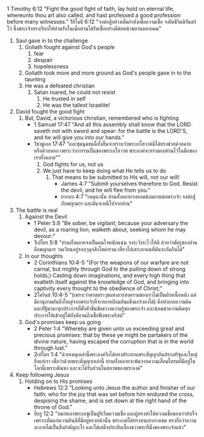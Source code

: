 1 Timothy 6:12 "Fight the good fight of faith, lay hold on eternal life, whereunto thou art also called, and hast professed a good profession before many witnesses."
1ทิโมธี 6:12 "จงต่อสู้อย่างเต็มกำลังเพื่อความเชื่อ จงยึดชีวิตนิรันดร์ไว้ ซึ่งพระเจ้าทรงเรียกให้ท่านรับในเมื่อท่านได้รับเชื่ออย่างดีต่อหน้าพยานหลายคน"

1. Saul gave in to the challenge
	1. Goliath fought against God's people
		1. fear
		2. despair
		3. hopelessness
	2. Goliath took more and more ground as God's people gave in to the taunting
	3. He was a defeated christian
		1. Satan roared, he could not resist
			1. He trusted in self
			2. He was the tallest Israelite!
2. David fought the good fight
	1. But, David, a victorious christian, remembered who is fighting
		- 1 Samuel 17:47 "And all this assembly shall know that the LORD saveth not with sword and spear: for the battle is the LORD'S, and he will give you into our hands."
		- 1ซามูเอล 17:47 "และชุมนุมชนนี้ทั้งสิ้นจะทราบว่าพระเยโฮวาห์มิได้ทรงช่วยด้วยดาบหรือด้วยหอก เพราะว่าการรบเป็นของพระเยโฮวาห์ พระองค์จะทรงมอบท่านไว้ในมือของเราทั้งหลาย""
			1. God fights for us, not us
			2. We just have to keep doing what He tells us to do
				1. That means to be submitted to His will, not our will!
					- James 4:7 "Submit yourselves therefore to God. Resist the devil, and he will flee from you."
					- ยากอบ 4:7 "เหตุฉะนั้น ท่านทั้งหลายจงยอมน้อมกายต่อพระเจ้า จงต่อสู้กับพญามาร และมันจะหนีไปจากท่าน"
3. The battle is real
	1. Against the Devil
		- 1 Peter 5:8 "Be sober, be vigilant; because your adversary the devil, as a roaring lion, walketh about, seeking whom he may devour:"
		- 1เปโตร 5:8 "ท่านทั้งหลายจงเป็นคนใจหนักแน่น จงระวังระไวให้ดี ด้วยว่าศัตรูของท่าน คือพญามาร วนเวียนอยู่รอบๆดุจสิงโตคำราม เที่ยวไปเสาะหาคนที่มันจะกัดกินได้"
	2. In our thoughts
		- 2 Corinthians 10:4-5 "(For the weapons of our warfare are not carnal, but mighty through God to the pulling down of strong holds;) Casting down imaginations, and every high thing that exalteth itself against the knowledge of God, and bringing into captivity every thought to the obedience of Christ;"
		- 2โครินธ์ 10:4-5 "(เพราะว่าศาสตราวุธแห่งการสงครามของเราไม่เป็นฝ่ายเนื้อหนัง แต่มีอานุภาพอันยิ่งใหญ่จากพระเจ้าที่จะทลายป้อมอันแข็งแกร่งลงได้) คือทำลายความคิด และทิฐิมานะทุกประการที่ตั้งตัวขึ้นขัดขวางความรู้ของพระเจ้า และน้อมนำความคิดทุกประการให้เข้าอยู่ใต้บังคับจนถึงเชื่อฟังพระคริสต์"
	3. God's promises keep us going
		- 2 Peter 1:4 "Whereby are given unto us exceeding great and precious promises: that by these ye might be partakers of the divine nature, having escaped the corruption that is in the world through lust."
		- 2เปโตร 1:4 "ด้วยเหตุเหล่านี้พระองค์จึงได้ทรงประทานพระสัญญาอันประเสริฐและใหญ่ยิ่งแก่เรา เพื่อว่าด้วยพระสัญญาเหล่านี้ ท่านทั้งหลายจะพ้นจากความเสื่อมโทรมที่มีอยู่ในโลกนี้เพราะตัณหา และจะได้รับส่วนในสภาพของพระองค์"
1. Keep following Jesus
	1. Holding on to His promises
		- Hebrews 12:2 "Looking unto Jesus the author and finisher of our faith; who for the joy that was set before him endured the cross, despising the shame, and is set down at the right hand of the throne of God."
		- ฮีบรู 12:2 "หมายเอาพระเยซูเป็นผู้ริเริ่มความเชื่อ และผู้ทรงทำให้ความเชื่อของเราสำเร็จ เพราะเห็นแก่ความยินดีที่มีอยู่ตรงหน้านั้น พระองค์ได้ทรงทนเอากางเขน ทรงถือว่าความละอายไม่เป็นสิ่งสำคัญอะไร และได้เสด็จประทับเบื้องขวาพระที่นั่งของพระเจ้าแล้ว"
